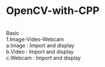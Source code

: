 # OpenCV-with-CPP
<br/>
Basic <br/>
  1.Image-Video-Webcam  <br/>
    a.Image  : Import and display  <br/>
    b.Video  : Import and display  <br/>
    c.Webcam : Import and display  <br/>
